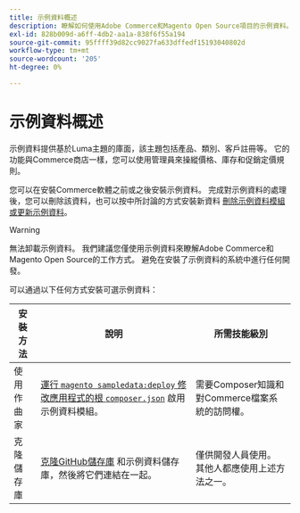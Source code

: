 ```yaml
---
title: 示例資料概述
description: 瞭解如何使用Adobe Commerce和Magento Open Source項目的示例資料。
exl-id: 828b009d-a6ff-4db2-aa1a-838f6f55a194
source-git-commit: 95ffff39d82cc9027fa633dffedf15193040802d
workflow-type: tm+mt
source-wordcount: '205'
ht-degree: 0%

---
```


# 示例資料概述

示例資料提供基於Luma主題的庫面，該主題包括產品、類別、客戶註冊等。 它的功能與Commerce商店一樣，您可以使用管理員來操縱價格、庫存和促銷定價規則。

您可以在安裝Commerce軟體之前或之後安裝示例資料。 完成對示例資料的處理後，您可以刪除該資料，也可以按中所討論的方式安裝新資料 [刪除示例資料模組或更新示例資料](remove-or-update.md)。

>[!WARNING]
>
>無法卸載示例資料。 我們建議您僅使用示例資料來瞭解Adobe Commerce和Magento Open Source的工作方式。 避免在安裝了示例資料的系統中進行任何開發。

可以通過以下任何方式安裝可選示例資料：

| 安裝方法 | 說明 | 所需技能級別 |
|--- |--- |--- |
| 使用作曲家 | [運行 `magento sampledata:deploy` 修改應用程式的根 `composer.json`](composer-packages.md) 啟用示例資料模組。 | 需要Composer知識和對Commerce檔案系統的訪問權。 |
| 克隆儲存庫 | [克隆GitHub儲存庫](git-repositories.md) 和示例資料儲存庫，然後將它們連結在一起。 | 僅供開發人員使用。 其他人都應使用上述方法之一。 |
